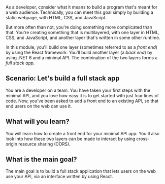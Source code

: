 As a developer, consider what it means to build a program that's meant for a web audience. Technically, you can meet this goal simply by building a static webpage, with HTML, CSS, and JavaScript.

But more often than not, you're doing something more complicated than that. You're creating something that is multilayered, with one layer in HTML, CSS, and JavaScript, and another layer that's written in some other runtime. 

In this module, you'll build one layer (sometimes referred to as a *front end*) by  using the React framework. You'll build another layer (a *back end*) by using .NET 6 and a minimal API. The combination of the two layers forms a *full stack app*.

## Scenario: Let's build a full stack app

You are a developer on a team. You have taken your first steps with the minimal API, and you love how easy it is to get started with just four lines of code. Now, you've been asked to add a front end to an existing API, so that end users on the web can use it.

## What will you learn?

You will learn how to create a front end for your minimal API app. You'll also look into how these two layers can be made to interact by using cross-origin resource sharing (CORS).

## What is the main goal?

The main goal is to build a full stack application that lets users on the web use your API, via an interface written by using React.
